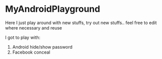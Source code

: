 # MyAndroidPlayground
Here I just play around with new stuffs, try out new stuffs.. feel free to edit where necessary and reuse

I got to play with:
1. Android hide/show password
2. Facebook conceal
